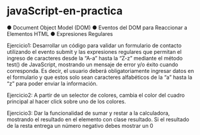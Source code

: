 # javaScript-en-practica

● Document Object Model (DOM)
● Eventos del DOM para Reaccionar a Elementos HTML
● Expresiones Regulares

Ejercicio1: Desarrollar un código para validar un formulario de contacto utilizando el evento
submit y las expresiones regulares que permitan el ingreso de caracteres desde la
“A-a” hasta la “Z-z” mediante el método test() de JavaScript, mostrando un mensaje
de error y/o éxito cuando corresponda. Es decir, el usuario deberá obligatoriamente
ingresar datos en el formulario y que estos solo sean caracteres alfabéticos de la “a”
hasta la “z” para poder enviar la información.

Ejercicio2: A partir de un selector de colores, cambia el color del cuadro principal al hacer click
sobre uno de los colores.

Ejercicio3: Dar la funcionalidad de sumar y restar a la calculadora, mostrando el resultado en el
elemento con clase resultado. Si el resultado de la resta entrega un número negativo
debes mostrar un 0

